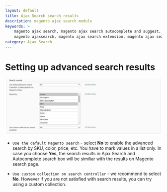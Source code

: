 ```yaml
---
layout: default
title: Ajax Search search results
description: magento ajax search module
keywords: >
    magento ajax search, magento ajax search autocomplete and suggest,
    magento ajaxsearch, magento ajax search extension, magento ajax search suggest
category: Ajax Search
---
```


# Setting up advanced search results

![Improved search box](/images/m1/extensions/ajax-search/advanced-search.png)

-   `Use the default Magento search` - select **No** to enable the advanced search by SKU, color, price, etc. You have to mark values in a list only. In case you choose **Yes**, the search results in Ajax Search and Autocomplete search box will be similiar with the results on Magento search page.

-   `Use custom collection on search controller` - we recommend to select **No**. However if you are not satisfied with search results, you can try using a custom collection.